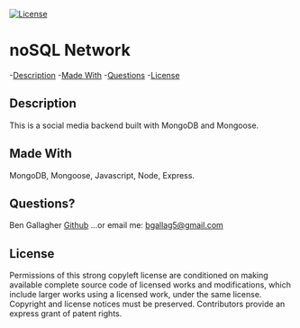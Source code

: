 [![License](https://img.shields.io/badge/License-GPLv3-blue.svg)](https://www.gnu.org/licenses/gpl-3.0.html)


 # noSQL Network

  -[Description](#description)
  -[Made With](#made&nbspwith)
  -[Questions](#questions)
  -[License](#license)

  ## Description  
  This is a social media backend built with MongoDB and Mongoose.      
  
  
  ## Made With
  MongoDB, Mongoose, Javascript, Node, Express.

  ## Questions?
  Ben Gallagher [Github](https://github.com/Bgallag5)
  ...or email me: bgallag5@gmail.com  


  ## License  
  Permissions of this strong copyleft license are conditioned on making available complete source code of licensed works and modifications, which include larger works using a licensed work, under the same license. Copyright and license notices must be preserved. Contributors provide an express grant of patent rights.
